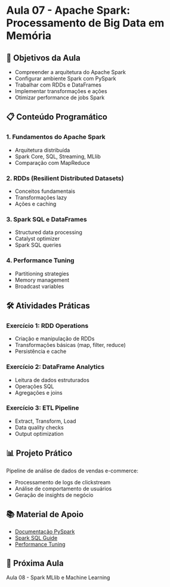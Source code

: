 # Aula 07 - Apache Spark: Processamento de Big Data em Memória

## 🎯 Objetivos da Aula
- Compreender a arquitetura do Apache Spark
- Configurar ambiente Spark com PySpark
- Trabalhar com RDDs e DataFrames
- Implementar transformações e ações
- Otimizar performance de jobs Spark

## 📋 Conteúdo Programático

### 1. Fundamentos do Apache Spark
- Arquitetura distribuída
- Spark Core, SQL, Streaming, MLlib
- Comparação com MapReduce

### 2. RDDs (Resilient Distributed Datasets)
- Conceitos fundamentais
- Transformações lazy
- Ações e caching

### 3. Spark SQL e DataFrames
- Structured data processing
- Catalyst optimizer
- Spark SQL queries

### 4. Performance Tuning
- Partitioning strategies
- Memory management
- Broadcast variables

## 🛠️ Atividades Práticas

### Exercício 1: RDD Operations
- Criação e manipulação de RDDs
- Transformações básicas (map, filter, reduce)
- Persistência e cache

### Exercício 2: DataFrame Analytics
- Leitura de dados estruturados
- Operações SQL
- Agregações e joins

### Exercício 3: ETL Pipeline
- Extract, Transform, Load
- Data quality checks
- Output optimization

## 📊 Projeto Prático
Pipeline de análise de dados de vendas e-commerce:
- Processamento de logs de clickstream
- Análise de comportamento de usuários
- Geração de insights de negócio

## 📚 Material de Apoio
- [Documentação PySpark](https://spark.apache.org/docs/latest/api/python/)
- [Spark SQL Guide](https://spark.apache.org/docs/latest/sql-programming-guide.html)
- [Performance Tuning](https://spark.apache.org/docs/latest/tuning.html)

## 🎯 Próxima Aula
Aula 08 - Spark MLlib e Machine Learning
